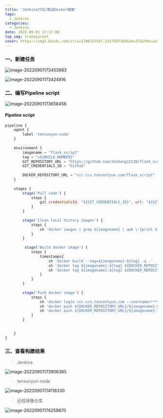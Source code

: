 ```yaml
---
title: 'Jenkins打包/推送Docker镜像'
tags:
  - Jenkins
categories:
  - Jenkins
date: 2022-09-01 17:17:00
top_img: transparent
cover: https://img1.baidu.com/it/u=1706157547,2217937168&fm=253&fmt=auto&app=138&f=JPG?w=889&h=500
---
```


### 一、新建任务

![image-20220901173453983](https://picture-typora-bucket.oss-cn-shanghai.aliyuncs.com/typora/image-20220901173453983.png)

![image-20220901173424816](https://picture-typora-bucket.oss-cn-shanghai.aliyuncs.com/typora/image-20220901173424816.png)

### 二、编写Pipeline script

![image-20220901173658456](https://picture-typora-bucket.oss-cn-shanghai.aliyuncs.com/typora/image-20220901173658456.png)

#### Pipeline script

```javascript
pipeline {
    agent {
        label 'tenxunyun-node'
    }
    
    environment {
        imagename = "flask_script"
        tag = "v${BUILD_NUMBER}"
        GIT_REPOSITORY_URL = "https://github.com/zhzhang12138/flask_script.git"
        GIT_CREDENTIALS_ID = "Github"
         
        DOCKER_REPOSITORY_URL = "ccr.ccs.tencentyun.com/flask_script"       
    }
    
    stages {
        stage('Pull code') {
            steps {
                git credentialsId: "${GIT_CREDENTIALS_ID}", url: "${GIT_REPOSITORY_URL}"
            }
        }
        
        stage('Clean local history images') {
            steps {
                sh 'docker images | grep ${imagename} | awk \'{print $1":"$2}\' | xargs docker rmi || echo "DONE"'
            }
        }
        
         stage('Build docker image') {
            steps {
                timestamps{
                    sh 'docker build --tag=${imagename}:${tag} -q .'
                    sh 'docker tag ${imagename}:${tag} ${DOCKER_REPOSITORY_URL}/${imagename}:${tag}'
                    sh 'docker tag ${imagename}:${tag} ${DOCKER_REPOSITORY_URL}/${imagename}:latest'
                }
            }
        }
        
        stage('Push docker image') {
            steps {
                sh 'docker login ccr.ccs.tencentyun.com --username=****** --password=******'
                sh 'docker push ${DOCKER_REPOSITORY_URL}/${imagename}:${tag}'
                sh 'docker push ${DOCKER_REPOSITORY_URL}/${imagename}:latest'
            }
        }
        
        
    }
}
```

### 三、查看构建结果

> Jenkins

![image-20220901173906385](https://picture-typora-bucket.oss-cn-shanghai.aliyuncs.com/typora/image-20220901173906385.png)

> tenxunyun-node

![image-20220901174118330](https://picture-typora-bucket.oss-cn-shanghai.aliyuncs.com/typora/image-20220901174118330.png)

> 远程镜像仓库

![image-20220901174258870](https://picture-typora-bucket.oss-cn-shanghai.aliyuncs.com/typora/image-20220901174258870.png)
